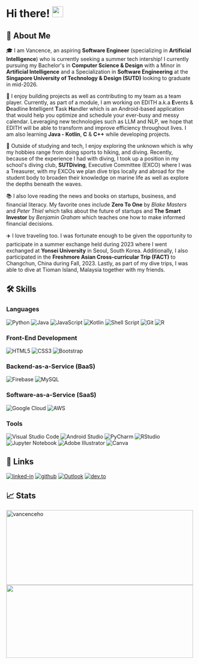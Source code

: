 <!--
**vancenceho/vancenceho** is a ✨ _special_ ✨ repository because its `README.md` (this file) appears on your GitHub profile.
-->
# Hi there! <img src="https://media.giphy.com/media/hvRJCLFzcasrR4ia7z/giphy.gif" width="29px" height="29px">

## 🚀 About Me

🎓 I am Vancence, an aspiring **Software Engineer** (specializing in **Artificial Intelligence**) who is currently seeking a summer tech intership! I currently pursuing my Bachelor's in **Computer Science & Design** with a Minor in **Artificial Intelligence** and a Specialization in **Software Engineering** at the **Singapore University of Technology & Design (SUTD)** looking to graduate in mid-2026. 

🔭 I enjoy building projects as well as contributing to my team as a team player. Currently, as part of a module, I am working on EDITH a.k.a **E**vents & **D**eadline **I**ntelligent **T**ask **H**andler which is an Android-based application that would help you optimize and schedule your ever-busy and messy calendar. Leveraging new technologies such as LLM and NLP, we hope that EDITH will be able to transform and improve efficiency throughout lives. I am also learning **Java - Kotlin**, **C** & **C++** while developing projects. 

🤿 Outside of studying and tech, I enjoy exploring the unknown which is why my hobbies range from doing sports to hiking, and diving. Recently, because of the experience I had with diving, I took up a position in my school's diving club, **SUTDiving**, Executive Committee (EXCO) where I was a Treasurer, with my EXCOs we plan dive trips locally and abroad for the student body to broaden their knowledge on marine life as well as explore the depths beneath the waves. 

📚 I also love reading the news and books on startups, business, and financial literacy. My favorite ones include **Zero To One** by _Blake Masters_ and _Peter Thiel_ which talks about the future of startups and **The Smart Investor** by _Benjamin Graham_ which teaches one how to make informed financial decisions. 

✈️ I love traveling too. I was fortunate enough to be given the opportunity to participate in a summer exchange held during 2023 where I went exchanged at **Yonsei University** in Seoul, South Korea. Additionally, I also participated in the **Freshmore Asian Cross-curricular Trip (FACT)** to Changchun, China during Fall, 2023. Lastly, as part of my dive trips, I was able to dive at Tioman Island, Malaysia together with my friends. 

## 🛠️ Skills

### Languages

![Python](https://img.shields.io/badge/python-3670A0?style=for-the-badge&logo=python&logoColor=ffdd54)
![Java](https://img.shields.io/badge/java-%23ED8B00.svg?style=for-the-badge&logo=openjdk&logoColor=white)
![JavaScript](https://img.shields.io/badge/javascript-%23323330.svg?style=for-the-badge&logo=javascript&logoColor=%23F7DF1E)
![Kotlin](https://img.shields.io/badge/kotlin-%237F52FF.svg?style=for-the-badge&logo=kotlin&logoColor=white)
![Shell Script](https://img.shields.io/badge/shell_script-%23121011.svg?style=for-the-badge&logo=gnu-bash&logoColor=white)
![Git](https://img.shields.io/badge/git-%23F05033.svg?style=for-the-badge&logo=git&logoColor=white)
![R](https://img.shields.io/badge/r-%23276DC3.svg?style=for-the-badge&logo=r&logoColor=white)

### Front-End Development

![HTML5](https://img.shields.io/badge/html5-%23E34F26.svg?style=for-the-badge&logo=html5&logoColor=white)
![CSS3](https://img.shields.io/badge/css3-%231572B6.svg?style=for-the-badge&logo=css3&logoColor=white)
![Bootstrap](https://img.shields.io/badge/bootstrap-%238511FA.svg?style=for-the-badge&logo=bootstrap&logoColor=white)

### Backend-as-a-Service (BaaS)

![Firebase](https://img.shields.io/badge/firebase-%23039BE5.svg?style=for-the-badge&logo=firebase)
![MySQL](https://img.shields.io/badge/mysql-%2300f.svg?style=for-the-badge&logo=mysql&logoColor=white)

### Software-as-a-Service (SaaS)

![Google Cloud](https://img.shields.io/badge/GoogleCloud-%234285F4.svg?style=for-the-badge&logo=google-cloud&logoColor=white)
![AWS](https://img.shields.io/badge/AWS-%23FF9900.svg?style=for-the-badge&logo=amazon-aws&logoColor=white)

### Tools 

![Visual Studio Code](https://img.shields.io/badge/Visual%20Studio%20Code-0078d7.svg?style=for-the-badge&logo=visual-studio-code&logoColor=white)
![Android Studio](https://img.shields.io/badge/Android%20Studio-3DDC84.svg?style=for-the-badge&logo=android-studio&logoColor=white)
![PyCharm](https://img.shields.io/badge/pycharm-143?style=for-the-badge&logo=pycharm&logoColor=black&color=black&labelColor=green)
![RStudio](https://img.shields.io/badge/RStudio-4285F4?style=for-the-badge&logo=rstudio&logoColor=white)
![Jupyter Notebook](https://img.shields.io/badge/jupyter-%23FA0F00.svg?style=for-the-badge&logo=jupyter&logoColor=white)
![Adobe Illustrator](https://img.shields.io/badge/adobe%20illustrator-%23FF9A00.svg?style=for-the-badge&logo=adobe%20illustrator&logoColor=white)
![Canva](https://img.shields.io/badge/Canva-%2300C4CC.svg?style=for-the-badge&logo=Canva&logoColor=white)

## 🔗 Links

[![linked-in](https://img.shields.io/badge/Linked_In-0077B5?style=for-the-badge&logo=LinkedIn&logoColor=white)](www.linkedin.com/in/vancenceho)
[![github](https://img.shields.io/badge/GitHub-000000?style=for-the-badge&logo=GitHub&logoColor=white)](https://github.com/vancenceho)
[![Outlook](https://img.shields.io/badge/Microsoft_Outlook-0078D4?style=for-the-badge&logo=microsoft-outlook&logoColor=white)](mailto:vancence_ho@mymail.sutd.edu.sg)
[![dev.to](https://img.shields.io/badge/Dev.to-0A0A0A?style=for-the-badge&logo=DevdotTo&logoColor=white)](https://dev.to/vancenceho)

## 📈 Stats
<p align="left">
  <img src="https://github-readme-stats.vercel.app/api?username=vancenceho&show_icons=true&theme=dark&rank_icon=github&ring_color=ffdb58" width="500" height="200" alt="vancenceho"/>
  <!-- <img src="https://github-readme-streak-stats.herokuapp.com/?user=vancenceho&theme=dark" alt="vancenceho" width="250" height="200"/> -->
  <img src="https://github-readme-stats.vercel.app/api/top-langs/?username=vancenceho&layout=compact&theme=dark" width="500" height="195">
</p>
